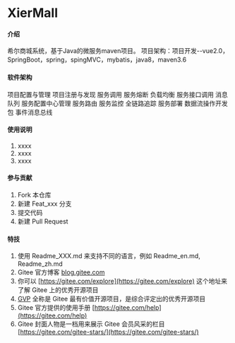 # XierMall

#### 介绍
希尔商城系统，基于Java的微服务maven项目。
项目架构：项目开发--vue2.0，SpringBoot，spring，spingMVC，mybatis，java8，maven3.6
                 

#### 软件架构
项目配置与管理
项目注册与发现
服务调用
服务熔断
负载均衡
服务接口调用
消息队列
服务配置中心管理
服务路由
服务监控
全链路追踪
服务部署
数据流操作开发包
事件消息总线




#### 使用说明

1.  xxxx
2.  xxxx
3.  xxxx

#### 参与贡献

1.  Fork 本仓库
2.  新建 Feat_xxx 分支
3.  提交代码
4.  新建 Pull Request


#### 特技

1.  使用 Readme\_XXX.md 来支持不同的语言，例如 Readme\_en.md, Readme\_zh.md
2.  Gitee 官方博客 [blog.gitee.com](https://blog.gitee.com)
3.  你可以 [https://gitee.com/explore](https://gitee.com/explore) 这个地址来了解 Gitee 上的优秀开源项目
4.  [GVP](https://gitee.com/gvp) 全称是 Gitee 最有价值开源项目，是综合评定出的优秀开源项目
5.  Gitee 官方提供的使用手册 [https://gitee.com/help](https://gitee.com/help)
6.  Gitee 封面人物是一档用来展示 Gitee 会员风采的栏目 [https://gitee.com/gitee-stars/](https://gitee.com/gitee-stars/)
